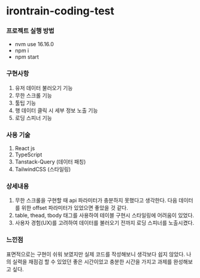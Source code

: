 # irontrain-coding-test

### 프로젝트 실행 방법

- nvm use 16.16.0
- npm i
- npm start

### 구현사항

1. 유저 데이터 불러오기 기능
2. 무한 스크롤 기능
3. 툴팁 기능
4. 행 데이터 클릭 시 세부 정보 노출 기능
5. 로딩 스피너 기능

### 사용 기술

1. React js
2. TypeScript
3. Tanstack-Query (데이터 패칭)
4. TailwindCSS (스타일링)

### 상세내용

1. 무한 스크롤을 구현할 때 api 파라미터가 충분하지 못했다고 생각한다. 다음 데이터를 위한 offset 파라미터가 있었으면 좋았을 것 같다.
2. table, thead, tbody 태그를 사용하여 테이블 구현시 스타일링에 어려움이 있었다.
3. 사용자 경험(UX)를 고려하여 데이터를 불러오기 전까지 로딩 스피너를 노출시켰다.

### 느낀점

표면적으로는 구현이 쉬워 보였지만 실제 코드를 작성해보니 생각보다 쉽지 않았다. 나의 실력을 재점검 할 수 있었던 좋은 시간이었고 충분한 시간을 가지고 과제를 완성해보고 싶다.